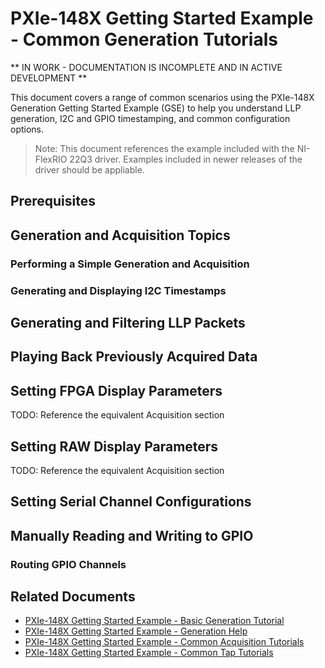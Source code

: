 # PXIe-148X Getting Started Example - Common Generation Tutorials

** IN WORK - DOCUMENTATION IS INCOMPLETE AND IN ACTIVE DEVELOPMENT **

This document covers a range of common scenarios using the PXIe-148X Generation Getting Started Example (GSE) to help you understand LLP generation, I2C and GPIO timestamping, and common configuration options.

> Note: This document references the example included with the NI-FlexRIO 22Q3 driver. Examples included in newer releases of the driver should be appliable.

## Prerequisites

## Generation and Acquisition Topics

### Performing a Simple Generation and Acquisition

### Generating and Displaying I2C Timestamps

## Generating and Filtering LLP Packets

## Playing Back Previously Acquired Data

## Setting FPGA Display Parameters
TODO: Reference the equivalent Acquisition section

## Setting RAW Display Parameters
TODO: Reference the equivalent Acquisition section

## Setting Serial Channel Configurations

## Manually Reading and Writing to GPIO

### Routing GPIO Channels


## Related Documents
- [PXIe-148X Getting Started Example - Basic Generation Tutorial](./gse-gen-basic.md)
- [PXIe-148X Getting Started Example - Generation Help](../../reference/gettingstartedexample/gse-gen-help.md)
- [PXIe-148X Getting Started Example - Common Acquisition Tutorials](./gse-acq-common.md)
- [PXIe-148X Getting Started Example - Common Tap Tutorials](./gse-tap-common.md)
